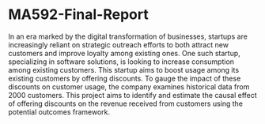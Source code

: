 # MA592-Final-Report

In an era marked by the digital transformation of businesses, startups are increasingly reliant on strategic outreach efforts to both attract new customers and improve loyalty among existing ones. One such startup, specializing in software solutions, is looking to increase consumption among existing customers. This startup aims to boost usage among its existing customers by offering discounts. To gauge the impact of these discounts on customer usage, the company examines historical data from 2000 customers. This project aims to identify and estimate the causal effect of offering discounts on the revenue received from customers using the potential outcomes framework.
